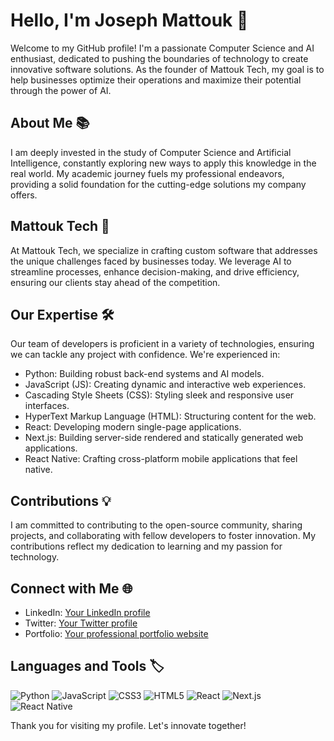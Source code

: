 # Hello, I'm Joseph Mattouk 👋

Welcome to my GitHub profile! I'm a passionate Computer Science and AI enthusiast, dedicated to pushing the boundaries of technology to create innovative software solutions. As the founder of Mattouk Tech, my goal is to help businesses optimize their operations and maximize their potential through the power of AI.

## About Me 📚
I am deeply invested in the study of Computer Science and Artificial Intelligence, constantly exploring new ways to apply this knowledge in the real world. My academic journey fuels my professional endeavors, providing a solid foundation for the cutting-edge solutions my company offers.

## Mattouk Tech 🚀
At Mattouk Tech, we specialize in crafting custom software that addresses the unique challenges faced by businesses today. We leverage AI to streamline processes, enhance decision-making, and drive efficiency, ensuring our clients stay ahead of the competition.

## Our Expertise 🛠️
Our team of developers is proficient in a variety of technologies, ensuring we can tackle any project with confidence. We're experienced in:

- Python: Building robust back-end systems and AI models.
- JavaScript (JS): Creating dynamic and interactive web experiences.
- Cascading Style Sheets (CSS): Styling sleek and responsive user interfaces.
- HyperText Markup Language (HTML): Structuring content for the web.
- React: Developing modern single-page applications.
- Next.js: Building server-side rendered and statically generated web applications.
- React Native: Crafting cross-platform mobile applications that feel native.

## Contributions 💡
I am committed to contributing to the open-source community, sharing projects, and collaborating with fellow developers to foster innovation. My contributions reflect my dedication to learning and my passion for technology.

## Connect with Me 🌐
- LinkedIn: [Your LinkedIn profile](#)
- Twitter: [Your Twitter profile](#)
- Portfolio: [Your professional portfolio website](#)

## Languages and Tools 🏷️
![Python](https://img.shields.io/badge/-Python-3776AB?style=flat-square&logo=Python&logoColor=white)
![JavaScript](https://img.shields.io/badge/-JavaScript-F7DF1E?style=flat-square&logo=JavaScript&logoColor=black)
![CSS3](https://img.shields.io/badge/-CSS3-1572B6?style=flat-square&logo=CSS3&logoColor=white)
![HTML5](https://img.shields.io/badge/-HTML5-E34F26?style=flat-square&logo=HTML5&logoColor=white)
![React](https://img.shields.io/badge/-React-61DAFB?style=flat-square&logo=React&logoColor=black)
![Next.js](https://img.shields.io/badge/-Next.js-000000?style=flat-square&logo=Next.js&logoColor=white)
![React Native](https://img.shields.io/badge/-React_Native-61DAFB?style=flat-square&logo=React&logoColor=black)

Thank you for visiting my profile. Let's innovate together!
